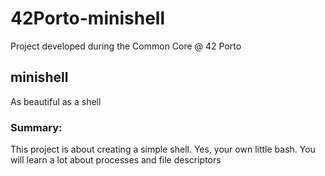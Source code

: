# 42Porto-minishell

Project developed during the Common Core @ 42 Porto

## minishell

As beautiful as a shell

### Summary:

This project is about creating a simple shell.
Yes, your own little bash.
You will learn a lot about processes and file descriptors
